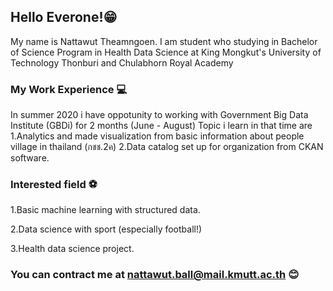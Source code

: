 ## Hello Everone!😁

My name is Nattawut Theamngoen. I am student who studying in Bachelor of Science Program in Health Data Science at King Mongkut's University of Technology Thonburi and Chulabhorn Royal Academy

### My Work Experience 💻
In summer 2020 i have oppotunity to working with  Government Big Data Institute (GBDi) for 2 months (June - August)
Topic i learn in that time are
1.Analytics and made visualization from basic information about people village in thailand (กชช.2ค)
2.Data catalog set up for organization from CKAN software.

### Interested field ⚽
1.Basic machine learning with structured data.


2.Data science with sport (especially football!)


3.Health data science project.

### You can contract me at nattawut.ball@mail.kmutt.ac.th 😊






<!--
**onimaruball/onimaruball** is a ✨ _special_ ✨ repository because its `README.md` (this file) appears on your GitHub profile.

Here are some ideas to get you started:

- 🔭 I’m currently working on ...
- 🌱 I’m currently learning ...
- 👯 I’m looking to collaborate on ...
- 🤔 I’m looking for help with ...
- 💬 Ask me about ...
- 📫 How to reach me: ...
- 😄 Pronouns: ...
- ⚡ Fun fact: ...
-->

